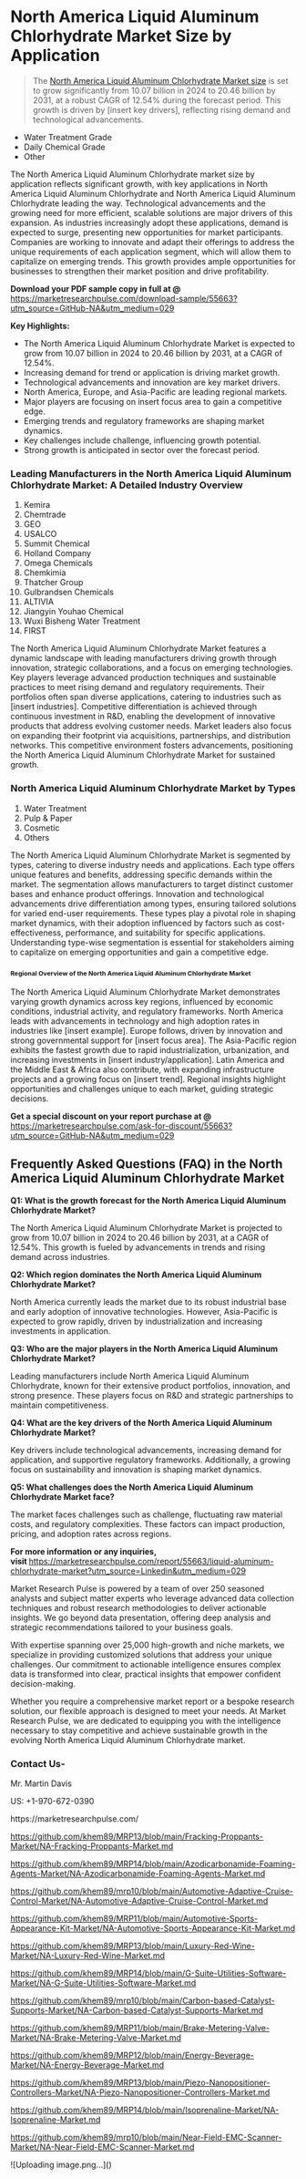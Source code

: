 <h1>North America Liquid Aluminum Chlorhydrate Market&nbsp;Size by Application</h1><blockquote><p>The <a href="https://marketresearchpulse.com/download-sample/55663?utm_source=GitHub-NA&amp;utm_medium=029">North America Liquid Aluminum Chlorhydrate Market size</a> is set to grow significantly from 10.07 billion in 2024 to 20.46 billion by 2031, at a robust CAGR of 12.54% during the forecast period. This growth is driven by [insert key drivers], reflecting rising demand and technological advancements.</p></blockquote><ul><li>Water Treatment Grade<li> Daily Chemical Grade<li> Other</li></ul><p>The North America Liquid Aluminum Chlorhydrate market size by application reflects significant growth, with key applications in North America Liquid Aluminum Chlorhydrate and North America Liquid Aluminum Chlorhydrate leading the way. Technological advancements and the growing need for more efficient, scalable solutions are major drivers of this expansion. As industries increasingly adopt these applications, demand is expected to surge, presenting new opportunities for market participants. Companies are working to innovate and adapt their offerings to address the unique requirements of each application segment, which will allow them to capitalize on emerging trends. This growth provides ample opportunities for businesses to strengthen their market position and drive profitability.</p><p><strong>Download your PDF sample copy in full at @ </strong><a href="https://marketresearchpulse.com/download-sample/55663?utm_source=GitHub-NA&amp;utm_medium=029">https://marketresearchpulse.com/download-sample/55663?utm_source=GitHub-NA&amp;utm_medium=029</a></p><p><strong>Key Highlights: </strong></p><ul><li>The North America Liquid Aluminum Chlorhydrate Market is expected to grow from 10.07 billion in 2024 to 20.46 billion by 2031, at a CAGR of 12.54%.</li><li>Increasing demand for trend or application is driving market growth.</li><li>Technological advancements and innovation are key market drivers.</li><li>North America, Europe, and Asia-Pacific are leading regional markets.</li><li>Major players are focusing on insert focus area to gain a competitive edge.</li><li>Emerging trends and regulatory frameworks are shaping market dynamics.</li><li>Key challenges include challenge, influencing growth potential.</li><li>Strong growth is anticipated in sector over the forecast period.</li></ul><h3>Leading Manufacturers in the North America Liquid Aluminum Chlorhydrate Market: A Detailed Industry Overview</h3><ol><li>Kemira</li><li>Chemtrade</li><li>GEO</li><li>USALCO</li><li>Summit Chemical</li><li>Holland Company</li><li>Omega Chemicals</li><li>Chemkimia</li><li>Thatcher Group</li><li>Gulbrandsen Chemicals</li><li>ALTIVIA</li><li>Jiangyin Youhao Chemical</li><li>Wuxi Bisheng Water Treatment</li><li>FIRST</li></ol><div class="flex max-w-full flex-col flex-grow"><div class="min-h-8 text-message flex w-full flex-col items-end gap-2 whitespace-normal break-words [.text-message+&amp;]:mt-5" dir="auto" data-message-author-role="assistant" data-message-id="fd8432e4-4910-450d-b182-61b7bfb0a01f" data-message-model-slug="gpt-4o"><div class="flex w-full flex-col gap-1 empty:hidden first:pt-[3px]"><div class="markdown prose w-full break-words dark:prose-invert light"><p>The North America Liquid Aluminum Chlorhydrate Market features a dynamic landscape with leading manufacturers driving growth through innovation, strategic collaborations, and a focus on emerging technologies. Key players leverage advanced production techniques and sustainable practices to meet rising demand and regulatory requirements. Their portfolios often span diverse applications, catering to industries such as [insert industries]. Competitive differentiation is achieved through continuous investment in R&amp;D, enabling the development of innovative products that address evolving customer needs. Market leaders also focus on expanding their footprint via acquisitions, partnerships, and distribution networks. This competitive environment fosters advancements, positioning the North America Liquid Aluminum Chlorhydrate Market for sustained growth.</p></div></div></div></div><h3>North America Liquid Aluminum Chlorhydrate Market by Types</h3><ol><li>Water Treatment<li> Pulp & Paper<li> Cosmetic<li> Others</li></ol><div class="flex max-w-full flex-col flex-grow"><div class="min-h-8 text-message flex w-full flex-col items-end gap-2 whitespace-normal break-words [.text-message+&amp;]:mt-5" dir="auto" data-message-author-role="assistant" data-message-id="084470be-0bb7-4664-bddf-5156b4f41249" data-message-model-slug="gpt-4o-mini"><div class="flex w-full flex-col gap-1 empty:hidden first:pt-[3px]"><div class="markdown prose w-full break-words dark:prose-invert light"><p>The North America Liquid Aluminum Chlorhydrate Market is segmented by types, catering to diverse industry needs and applications. Each type offers unique features and benefits, addressing specific demands within the market. The segmentation allows manufacturers to target distinct customer bases and enhance product offerings. Innovation and technological advancements drive differentiation among types, ensuring tailored solutions for varied end-user requirements. These types play a pivotal role in shaping market dynamics, with their adoption influenced by factors such as cost-effectiveness, performance, and suitability for specific applications. Understanding type-wise segmentation is essential for stakeholders aiming to capitalize on emerging opportunities and gain a competitive edge.</p></div></div></div></div><h3><span style="font-size: 11px;">Regional Overview of the North America Liquid Aluminum Chlorhydrate Market</span></h3><div class="flex max-w-full flex-col flex-grow"><div class="min-h-8 text-message flex w-full flex-col items-end gap-2 whitespace-normal break-words [.text-message+&amp;]:mt-5" dir="auto" data-message-author-role="assistant" data-message-id="e9038762-ce64-4e30-91c9-9bd413514231" data-message-model-slug="gpt-4o-mini"><div class="flex w-full flex-col gap-1 empty:hidden first:pt-[3px]"><div class="markdown prose w-full break-words dark:prose-invert light"><p>The North America Liquid Aluminum Chlorhydrate Market demonstrates varying growth dynamics across key regions, influenced by economic conditions, industrial activity, and regulatory frameworks. North America leads with advancements in technology and high adoption rates in industries like [insert example]. Europe follows, driven by innovation and strong governmental support for [insert focus area]. The Asia-Pacific region exhibits the fastest growth due to rapid industrialization, urbanization, and increasing investments in [insert industry/application]. Latin America and the Middle East &amp; Africa also contribute, with expanding infrastructure projects and a growing focus on [insert trend]. Regional insights highlight opportunities and challenges unique to each market, guiding strategic decisions.</p></div></div></div></div><p><strong>Get a special discount on your report purchase at @ </strong><a href="https://marketresearchpulse.com/ask-for-discount/55663?utm_source=GitHub-NA&amp;utm_medium=029">https://marketresearchpulse.com/ask-for-discount/55663?utm_source=GitHub-NA&amp;utm_medium=029</a></p><h2>Frequently Asked Questions (FAQ) in the North America Liquid Aluminum Chlorhydrate Market</h2><p><strong>Q1: What is the growth forecast for the North America Liquid Aluminum Chlorhydrate Market?</strong></p><p>The North America Liquid Aluminum Chlorhydrate Market is projected to grow from 10.07 billion in 2024 to 20.46 billion by 2031, at a CAGR of 12.54%. This growth is fueled by advancements in trends and rising demand across industries.</p><p><strong>Q2: Which region dominates the North America Liquid Aluminum Chlorhydrate Market?</strong></p><p>North America currently leads the market due to its robust industrial base and early adoption of innovative technologies. However, Asia-Pacific is expected to grow rapidly, driven by industrialization and increasing investments in application.</p><p><strong>Q3: Who are the major players in the North America Liquid Aluminum Chlorhydrate Market?</strong></p><p>Leading manufacturers include North America Liquid Aluminum Chlorhydrate, known for their extensive product portfolios, innovation, and strong presence. These players focus on R&amp;D and strategic partnerships to maintain competitiveness.</p><p><strong>Q4: What are the key drivers of the North America Liquid Aluminum Chlorhydrate Market?</strong></p><p>Key drivers include technological advancements, increasing demand for application, and supportive regulatory frameworks. Additionally, a growing focus on sustainability and innovation is shaping market dynamics.</p><p><strong>Q5: What challenges does the North America Liquid Aluminum Chlorhydrate Market face?</strong></p><p>The market faces challenges such as challenge, fluctuating raw material costs, and regulatory complexities. These factors can impact production, pricing, and adoption rates across regions.</p><p><strong>For more information or any inquiries, visit&nbsp;</strong><a href="https://marketresearchpulse.com/report/55663/liquid-aluminum-chlorhydrate-market?utm_source=Linkedin&utm_medium=029">https://marketresearchpulse.com/report/55663/liquid-aluminum-chlorhydrate-market?utm_source=Linkedin&utm_medium=029</a></p><p>Market Research Pulse is powered by a team of over 250 seasoned analysts and subject matter experts who leverage advanced data collection techniques and robust research methodologies to deliver actionable insights. We go beyond data presentation, offering deep analysis and strategic recommendations tailored to your business goals.</p><p>With expertise spanning over 25,000 high-growth and niche markets, we specialize in providing customized solutions that address your unique challenges. Our commitment to actionable intelligence ensures complex data is transformed into clear, practical insights that empower confident decision-making.</p><p>Whether you require a comprehensive market report or a bespoke research solution, our flexible approach is designed to meet your needs. At Market Research Pulse, we are dedicated to equipping you with the intelligence necessary to stay competitive and achieve sustainable growth in the evolving North America Liquid Aluminum Chlorhydrate market.</p><h3><strong>Contact Us-</strong></h3><p>Mr. Martin Davis</p><p>US: +1-970-672-0390</p><p>https://marketresearchpulse.com/</p><p><a href="https://github.com/khem89/MRP13/blob/main/Fracking-Proppants-Market/NA-Fracking-Proppants-Market.md">https://github.com/khem89/MRP13/blob/main/Fracking-Proppants-Market/NA-Fracking-Proppants-Market.md</a></p><p><a href="https://github.com/khem89/MRP14/blob/main/Azodicarbonamide-Foaming-Agents-Market/NA-Azodicarbonamide-Foaming-Agents-Market.md">https://github.com/khem89/MRP14/blob/main/Azodicarbonamide-Foaming-Agents-Market/NA-Azodicarbonamide-Foaming-Agents-Market.md</a></p><p><a href="https://github.com/khem89/mrp10/blob/main/Automotive-Adaptive-Cruise-Control-Market/NA-Automotive-Adaptive-Cruise-Control-Market.md">https://github.com/khem89/mrp10/blob/main/Automotive-Adaptive-Cruise-Control-Market/NA-Automotive-Adaptive-Cruise-Control-Market.md</a></p><p><a href="https://github.com/khem89/MRP11/blob/main/Automotive-Sports-Appearance-Kit-Market/NA-Automotive-Sports-Appearance-Kit-Market.md">https://github.com/khem89/MRP11/blob/main/Automotive-Sports-Appearance-Kit-Market/NA-Automotive-Sports-Appearance-Kit-Market.md</a></p><p><a href="https://github.com/khem89/MRP13/blob/main/Luxury-Red-Wine-Market/NA-Luxury-Red-Wine-Market.md">https://github.com/khem89/MRP13/blob/main/Luxury-Red-Wine-Market/NA-Luxury-Red-Wine-Market.md</a></p><p><a href="https://github.com/khem89/MRP14/blob/main/G-Suite-Utilities-Software-Market/NA-G-Suite-Utilities-Software-Market.md">https://github.com/khem89/MRP14/blob/main/G-Suite-Utilities-Software-Market/NA-G-Suite-Utilities-Software-Market.md</a></p><p><a href="https://github.com/khem89/mrp10/blob/main/Carbon-based-Catalyst-Supports-Market/NA-Carbon-based-Catalyst-Supports-Market.md">https://github.com/khem89/mrp10/blob/main/Carbon-based-Catalyst-Supports-Market/NA-Carbon-based-Catalyst-Supports-Market.md</a></p><p><a href="https://github.com/khem89/MRP11/blob/main/Brake-Metering-Valve-Market/NA-Brake-Metering-Valve-Market.md">https://github.com/khem89/MRP11/blob/main/Brake-Metering-Valve-Market/NA-Brake-Metering-Valve-Market.md</a></p><p><a href="https://github.com/khem89/MRP12/blob/main/Energy-Beverage-Market/NA-Energy-Beverage-Market.md">https://github.com/khem89/MRP12/blob/main/Energy-Beverage-Market/NA-Energy-Beverage-Market.md</a></p><p><a href="https://github.com/khem89/MRP13/blob/main/Piezo-Nanopositioner-Controllers-Market/NA-Piezo-Nanopositioner-Controllers-Market.md">https://github.com/khem89/MRP13/blob/main/Piezo-Nanopositioner-Controllers-Market/NA-Piezo-Nanopositioner-Controllers-Market.md</a></p><p><a href="https://github.com/khem89/MRP14/blob/main/Isoprenaline-Market/NA-Isoprenaline-Market.md">https://github.com/khem89/MRP14/blob/main/Isoprenaline-Market/NA-Isoprenaline-Market.md</a></p><p><a href="https://github.com/khem89/mrp10/blob/main/Near-Field-EMC-Scanner-Market/NA-Near-Field-EMC-Scanner-Market.md">https://github.com/khem89/mrp10/blob/main/Near-Field-EMC-Scanner-Market/NA-Near-Field-EMC-Scanner-Market.md</a></p>
![Uploading image.png…]()
